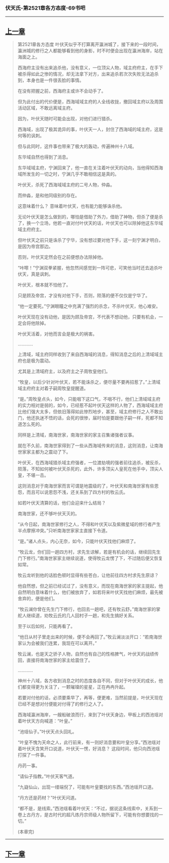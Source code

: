 ### 伏天氏-第2521章各方态度-69书吧

--------
[上一章](./ac33f6c38807ebe2d898b44b4e0b7726.md)
--------


>
>
>
>第2521章各方态度
>叶伏天似乎不打算离开瀛洲城了，接下来的一段时间，瀛洲城的修行之人都能够看到他的身影，时不时便会出现在瀛洲海岸，站在海面之上。
>
>西海府主没有出来追杀他，没有意义，一位顶尖人物，域主府府主，在手下被杀得如此之惨的情况，却无法拿下对方，出来追杀若次次失败无法追杀到，本身也是一件很丢脸的事情。
>
>在没有把握之前，西海府主或许不会动手了。
>
>但为此付出的代价便是，西海域域主府的人全线收拢，撤回域主府以及周围活动区域，不敢远离域主府。
>
>因为，叶伏天随时可能会出现，对他们进行猎杀。
>
>西海域，出现了极其诡异的事，叶伏天一人，封住了西海域的域主府，这是何等的讽刺。
>
>但与此同时，这件事也带来了极大的轰动，传遍神州十八域。
>
>东华域自然也得到了消息。
>
>东华域域主府，宁渊回来了，他一直在关注着叶伏天的动向，当他得知西海域所发生的一切之时，宁渊几乎不敢相信这是真的。
>
>叶伏天，杀死了西海域域主府的二号人物，仲淼。
>
>而仲淼，是和他同级别的存在。
>
>这意味着什么？
>意味着叶伏天，也有能力能够诛杀他。
>
>无论叶伏天是怎么做到的，哪怕是借助了外力，借助了神物，但杀了便是杀了，换一个立场，他若一直对付叶伏天的话，叶伏天也可以除掉他这东华域域主府府主。
>
>但叶伏天之前只是诛杀了宁华，没有想过要对他下手，这一刻宁渊才明白，是因为帝宫那边。
>
>否则，叶伏天定然会在之前便想办法除掉他。
>
>“咔嚓！”宁渊双拳紧握，他忽然间感觉到一阵可悲，可笑他当时还去追杀叶伏天，真是讽刺。
>
>叶伏天，根本就不怕他了。
>
>只是顾及帝宫，才没有对他下手，否则，陨落的便不仅仅是宁华了。
>
>“他一定要死。”宁渊眼瞳之中充满了强烈的杀念，不杀叶伏天，他心难安。
>
>叶伏天现在没有动他，是因为顾及帝宫，不代表不想动他，只要有机会，一定会将他除掉。
>
>叶伏天活着，对他而言会是极大的祸害。
>
>…………
>
>上清域，域主府同样收到了来自西海域的消息，得知消息之后的上清域域主府也是极为震动。
>
>尤其是上清域府主，以及府主之子周牧皇他们。
>
>“牧皇，以后少针对叶伏天，若不能诛杀之，便尽量不要再招惹了。”上清域域主府府主对着子嗣周牧皇提醒道。
>
>“是。”周牧皇点头，如今，只能咽下这口气，不咽不行，他们上清域域主府的实力相对是弱的，如今，已经惹不起叶伏天这样的人物了，西海域域主府比他们强大太多，但依旧落得如此惨烈地步，甚至，域主府修行之人不敢出门，他还执迷不悟的话，会死的很惨，届时怕是要跟他子嗣一样，死都不知道怎么死的。
>
>同样是上清域，南海世家，南海世家的家主召集诸强者议事。
>
>就在不久前，南海世家得到了一些从西海域传来的消息，这则消息，让南海世家家主都为之震动了下。
>
>叶伏天，在西海域猎杀域主府强者，一位渡劫境的强者前往追杀，被反杀，陨落，不知如何被叶伏天杀死的，此外，许多顶尖人皇死在他手中，顶尖人皇，不堪一击。
>
>这则消息对于南海世家而言可谓是地震级的了，叶伏天和南海世家有些恩怨，而且可以说恩怨不浅，还关系到了四方村的牧云氏。
>
>如若叶伏天清算的话，他们会迎来什么结局？
>
>南海世家，还不够叶伏天灭的。
>
>“从今日起，南海世家修行之人，不得和叶伏天以及紫微星域的修行者产生半点摩擦冲突。”只听南海世家家主直接下令道。
>
>“是。”诸人点头，内心无奈，如今，只能叶伏天找他们麻烦了。
>
>“牧云龙，你们回一趟四方村，求先生谅解，若是有机会的话，继续回先生门下修行。”南海世家家主继续说道，使得牧云龙愣了下，不过随后便又恢复如常。
>
>牧云龙听到他的话脸色顿时显得有些苍白，让他前往四方村求先生原谅？
>
>他自然想，但之前已经试过了，没有意义，而现在南海世家的家主提起，他自然明白意味着什么，他们被放弃了，如若将来叶伏天找他们麻烦，最先被舍弃的，便是他们。
>
>“牧云澜你曾在先生门下修行，也回去一趟吧，还有牧云舒。”南海世家的掌舵人继续道，劝牧云氏的几人回村子一趟，和先生搞好关系。
>
>至于以后如何，只能再看了。
>
>“他日从村子里走出来的时候，便不会再回了。”牧云澜淡淡开口：“若南海世家认为会被我们连累，我现在可以离开。”
>
>牧云澜，也是天之骄子人物，自然也有自己的性格脾气，叶伏天的战绩传回，直接将南海世家的家主给震住了。
>
>…………
>
>神州十八域，各方收到消息之时的态度各自不同，但对于叶伏天的成长，他们都变得更为关注了，一颗璀璨的星星，正在冉冉升起。
>
>若要对付他的话，必须要乘早了，再等，便更难，当然前提是，叶伏天现在已经不是想对付便能对付得了的修行之人了。
>
>西海域瀛洲海岸，一艘船破浪而行，来到了叶伏天身边，甲板上的西池瑶对着叶伏天方向喊道：“叶皇。”
>
>“池瑶仙子。”叶伏天点头回礼。
>
>“叶皇不愧为天命之人，此行前来，有一则好消息要和叶皇分享。”西池瑶对着叶伏天含笑开口说道，叶伏天一愣，好消息？
>这段时间，他只向西池瑶打探了一件事。
>
>丹药一事。
>
>“请仙子指教。”叶伏天客气道。
>
>“九嶷仙山，出现一缕端倪了，可能有叶皇要找的东西。”西池瑶开口道。
>
>“丹方还是药材？”叶伏天问道。
>
>“都不是，是线索。”西池瑶看着叶伏天：“不过，据说这条线索中，关系到一卷上古丹方，是古时代的超凡炼丹宗师级人物所留下，可能有你想要找的一切。”
>
>(本章完)
>
>

--------
[下一章](./fab27e5f8969e75d601cd1c856c70c7c.md)
--------
